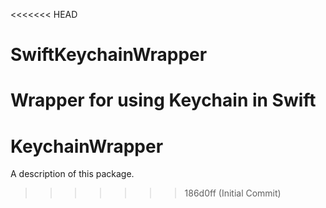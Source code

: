 <<<<<<< HEAD
# SwiftKeychainWrapper
Wrapper for using Keychain in Swift
=======
# KeychainWrapper

A description of this package.
>>>>>>> 186d0ff (Initial Commit)
